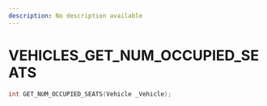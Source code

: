 ```yaml
---
description: No description available 
---
```


# VEHICLES\_GET_NUM_OCCUPIED_SEATS

```cpp
int GET_NUM_OCCUPIED_SEATS(Vehicle _Vehicle);
```